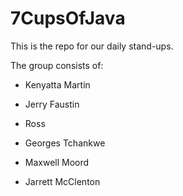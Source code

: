 # 7CupsOfJava

This is the repo for our daily stand-ups.

The group consists of:

- Kenyatta Martin

- Jerry Faustin

- Ross

- Georges Tchankwe

- Maxwell Moord

- Jarrett McClenton



